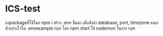 # ICS-test
ลงpackageที่โช้โดย npm i 
สร้าง .env ขึ้นมา เพื่อตั่งค่า database, port, timezone แนบตัวอย่างไว่ใน .envexample
run โดย npm start ใช้ nodemon ในการ run
